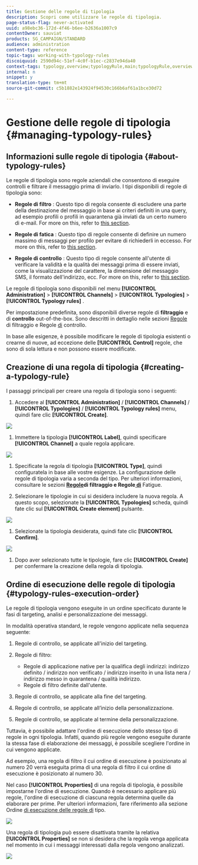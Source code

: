 ```yaml
---
title: Gestione delle regole di tipologia
description: Scopri come utilizzare le regole di tipologia.
page-status-flag: never-activated
uuid: a98ebc36-172d-4f46-b6ee-b2636a1007c9
contentOwner: sauviat
products: SG_CAMPAIGN/STANDARD
audience: administration
content-type: reference
topic-tags: working-with-typology-rules
discoiquuid: 2590d94c-51ef-4c0f-b1ec-c2837e94da40
context-tags: typology,overview;typologyRule,main;typologyRule,overview
internal: n
snippet: y
translation-type: tm+mt
source-git-commit: c5b1882e143924f94530c166b6af61a1bce30d72

---
```



# Gestione delle regole di tipologia {#managing-typology-rules}

## Informazioni sulle regole di tipologia {#about-typology-rules}

Le regole di tipologia sono regole aziendali che consentono di eseguire controlli e filtrare il messaggio prima di inviarlo. I tipi disponibili di regole di tipologia sono:

* **Regole di filtro** : Questo tipo di regola consente di escludere una parte della destinazione del messaggio in base ai criteri definiti in una query, ad esempio profili o profili in quarantena già inviati da un certo numero di e-mail. For more on this, refer to [this section](../../sending/using/filtering-rules.md).

* **Regole di fatica** : Questo tipo di regole consente di definire un numero massimo di messaggi per profilo per evitare di richiederli in eccesso. For more on this, refer to [this section](../../sending/using/fatigue-rules.md).

* **Regole di controllo** : Questo tipo di regole consente all&#39;utente di verificare la validità e la qualità dei messaggi prima di essere inviati, come la visualizzazione del carattere, la dimensione del messaggio SMS, il formato dell&#39;indirizzo, ecc. For more on this, refer to [this section](../../sending/using/control-rules.md).

Le regole di tipologia sono disponibili nel menu **[!UICONTROL Administration]** > **[!UICONTROL Channels]** > **[!UICONTROL Typologies]** > **[!UICONTROL Typology rules]** .

Per impostazione predefinita, sono disponibili diverse regole di **filtraggio** e di **controllo** out-of-the-box. Sono descritti in dettaglio nelle sezioni [Regole](../../sending/using/fatigue-rules.md) di filtraggio e Regole [di](../../sending/using/control-rules.md) controllo.

In base alle esigenze, è possibile modificare le regole di tipologia esistenti o crearne di nuove, ad eccezione delle **[!UICONTROL Control]** regole, che sono di sola lettura e non possono essere modificate.

## Creazione di una regola di tipologia {#creating-a-typology-rule}

I passaggi principali per creare una regola di tipologia sono i seguenti:

1. Accedere al **[!UICONTROL Administration]** / **[!UICONTROL Channels]** / **[!UICONTROL Typologies]** / **[!UICONTROL Typology rules]** menu, quindi fare clic **[!UICONTROL Create]**.

![](assets/typology_create-rule.png)

1. Immettere la tipologia **[!UICONTROL Label]**, quindi specificare **[!UICONTROL Channel]** a quale regola applicare.

![](assets/typology-rule-label.png)

1. Specificate la regola di tipologia **[!UICONTROL Type]**, quindi configuratela in base alle vostre esigenze. La configurazione delle regole di tipologia varia a seconda del tipo. Per ulteriori informazioni, consultare le sezioni **[Regole](../../sending/using/filtering-rules.md)**di filtraggio e Regole**[ di](../../sending/using/fatigue-rules.md)** Fatigue.

1. Selezionare le tipologie in cui si desidera includere la nuova regola. A questo scopo, selezionate la **[!UICONTROL Typologies]** scheda, quindi fate clic sul **[!UICONTROL Create element]** pulsante.

![](assets/typology-typologies-tab.png)

1. Selezionate la tipologia desiderata, quindi fate clic **[!UICONTROL Confirm]**.

![](assets/typology-link.png)

1. Dopo aver selezionato tutte le tipologie, fare clic **[!UICONTROL Create]** per confermare la creazione della regola di tipologia.

## Ordine di esecuzione delle regole di tipologia {#typology-rules-execution-order}

Le regole di tipologia vengono eseguite in un ordine specificato durante le fasi di targeting, analisi e personalizzazione dei messaggi.

In modalità operativa standard, le regole vengono applicate nella sequenza seguente:

1. Regole di controllo, se applicate all&#39;inizio del targeting.
1. Regole di filtro:

   * Regole di applicazione native per la qualifica degli indirizzi: indirizzo definito / indirizzo non verificato / indirizzo inserito in una lista nera / indirizzo messo in quarantena / qualità indirizzo.
   * Regole di filtro definite dall&#39;utente.

1. Regole di controllo, se applicate alla fine del targeting.
1. Regole di controllo, se applicate all’inizio della personalizzazione.
1. Regole di controllo, se applicate al termine della personalizzazione.

Tuttavia, è possibile adattare l&#39;ordine di esecuzione dello stesso tipo di regole in ogni tipologia. Infatti, quando più regole vengono eseguite durante la stessa fase di elaborazione dei messaggi, è possibile scegliere l&#39;ordine in cui vengono applicate.

Ad esempio, una regola di filtro il cui ordine di esecuzione è posizionato al numero 20 verrà eseguita prima di una regola di filtro il cui ordine di esecuzione è posizionato al numero 30.

Nel caso **[!UICONTROL Properties]** di una regola di tipologia, è possibile impostarne l&#39;ordine di esecuzione. Quando è necessario applicare più regole, l&#39;ordine di esecuzione di ciascuna regola determina quelle da elaborare per prime. Per ulteriori informazioni, fare riferimento alla sezione Ordine [di esecuzione delle regole di](#typology-rules-execution-order) tipo.

![](assets/typology_rule-active.png)

Una regola di tipologia può essere disattivata tramite la relativa **[!UICONTROL Properties]** se non si desidera che la regola venga applicata nel momento in cui i messaggi interessati dalla regola vengono analizzati.

![](assets/typology_rule-order.png)